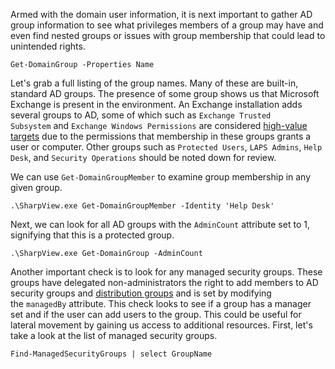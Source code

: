 Armed with the domain user information, it is next important to gather AD group information to see what privileges members of a group may have and even find nested groups or issues with group membership that could lead to unintended rights.

```powershell-session
Get-DomainGroup -Properties Name
```

Let's grab a full listing of the group names. Many of these are built-in, standard AD groups. The presence of some group shows us that Microsoft Exchange is present in the environment. An Exchange installation adds several groups to AD, some of which such as `Exchange Trusted Subsystem` and `Exchange Windows Permissions` are considered [high-value targets](https://github.com/gdedrouas/Exchange-AD-Privesc) due to the permissions that membership in these groups grants a user or computer. Other groups such as `Protected Users`, `LAPS Admins`, `Help Desk`, and `Security Operations` should be noted down for review.

We can use `Get-DomainGroupMember` to examine group membership in any given group.

```powershell-session
.\SharpView.exe Get-DomainGroupMember -Identity 'Help Desk'
```

Next, we can look for all AD groups with the `AdminCount` attribute set to 1, signifying that this is a protected group.

```powershell-session
.\SharpView.exe Get-DomainGroup -AdminCount
```

Another important check is to look for any managed security groups. These groups have delegated non-administrators the right to add members to AD security groups and [distribution groups](https://docs.microsoft.com/en-us/exchange/recipients-in-exchange-online/manage-distribution-groups/manage-distribution-groups) and is set by modifying the `managedBy` attribute. This check looks to see if a group has a manager set and if the user can add users to the group. This could be useful for lateral movement by gaining us access to additional resources. First, let's take a look at the list of managed security groups.

```powershell-session
Find-ManagedSecurityGroups | select GroupName
```





























